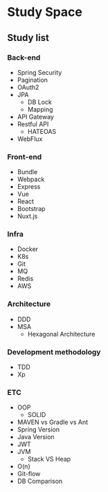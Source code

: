 # Study Space
## Study list
### Back-end
- Spring Security
- Pagination
- OAuth2
- JPA
	- DB Lock
	- Mapping
- API Gateway
- Restful API
	- HATEOAS
- WebFlux

### Front-end
- Bundle
- Webpack
- Express
- Vue
- React
- Bootstrap
- Nuxt.js


### Infra
- Docker
- K8s
- Git
- MQ
- Redis
- AWS


### Architecture
- DDD
- MSA
	- Hexagonal Architecture

### Development methodology
- TDD
- Xp


### ETC
- OOP
	- SOLID
- MAVEN vs Gradle vs Ant
- Spring Version
- Java Version
- JWT
- JVM
	- Stack VS Heap
- O(n)
- Git-flow
- DB Comparison
